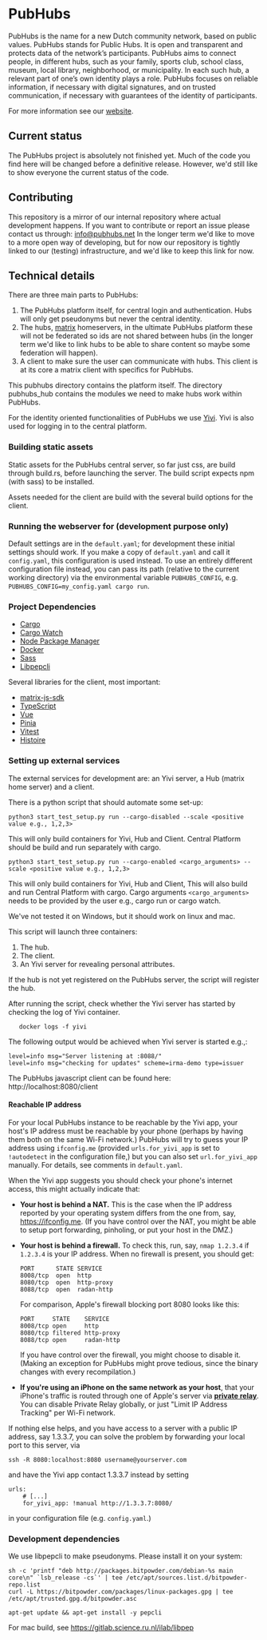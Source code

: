 # PubHubs

PubHubs is the name for a new Dutch community network, based on public values. PubHubs stands for Public Hubs.
It is open and transparent and protects data of the network’s participants. PubHubs aims to connect people,
in different hubs, such as your family, sports club, school class, museum, local library, neighborhood, or municipality.
In each such hub, a relevant part of one’s own identity plays a role.
PubHubs focuses on reliable information, if necessary with digital signatures, and on trusted communication,
if necessary with guarantees of the identity of participants.

For more information see our [website](https://pubhubs.net/en/).

## Current status

The PubHubs project is absolutely not finished yet. Much of the code you find here will be changed before a definitive release.
However, we'd still like to show everyone the current status of the code.

## Contributing

This repository is a mirror of our internal repository where actual development happens. If you want to contribute or report an issue please contact us through: info@pubhubs.net
In the longer term we'd like to move to a more open way of developing, but for now our repository is tightly linked to our (testing) infrastructure, and we'd like to keep this link for now.

## Technical details

There are three main parts to PubHubs:

1. The PubHubs platform itself, for central login and authentication. Hubs will only get pseudonyms but never the central identity.
2. The hubs, [matrix](https://matrix.org/) homeservers, in the ultimate PubHubs platform these will not be federated so ids are not shared between hubs (in the longer term we'd like to link hubs to be able to share content so maybe some federation will happen).
3. A client to make sure the user can communicate with hubs. This client is at its core a matrix client with specifics for PubHubs.

This pubhubs directory contains the platform itself. The directory pubhubs_hub contains the modules we need to make hubs work within PubHubs.

For the identity oriented functionalities of PubHubs we use [Yivi](https://Yivi.app/). Yivi is also used for logging in to the central platform.

### Building static assets

Static assets for the PubHubs central server, so far just css, are build through build.rs, before launching the server. The build script expects npm (with sass) to be installed.

Assets needed for the client are build with the several build options for the client.

### Running the webserver for (development purpose only)

Default settings are in the `default.yaml`; for development these initial settings should work.  If you make a copy of `default.yaml` and call it `config.yaml`, this configuration is used instead.  To use an entirely different configuration file instead, you can pass its path (relative to the current working directory) via the environmental variable `PUBHUBS_CONFIG`, e.g. `PUBHUBS_CONFIG=my_config.yaml cargo run`. 

### Project Dependencies

- [Cargo](https://doc.rust-lang.org/cargo/getting-started/installation.html)
- [Cargo Watch](https://github.com/watchexec/cargo-watch)
- [Node Package Manager](https://docs.npmjs.com/downloading-and-installing-node-js-and-npm)
- [Docker](https://www.docker.com/)
- [Sass](https://sass-lang.com/install)
- [Libpepcli](https://gitlab.science.ru.nl/bernardg/libpep-cpp)

Several libraries for the client, most important:

- [matrix-js-sdk](https://github.com/matrix-org/matrix-js-sdk)
- [TypeScript](https://www.typescriptlang.org)
- [Vue](https://vuejs.org)
- [Pinia](https://pinia.vuejs.org)
- [Vitest](https://vitest.dev)
- [Histoire](https://histoire.dev)

### Setting up external services

The external services for development are: an Yivi server, a Hub (matrix home server) and a client.

There is a python script that should automate some set-up:

```shell
python3 start_test_setup.py run --cargo-disabled --scale <positive value e.g., 1,2,3>
```

This will only build containers for Yivi, Hub and Client. Central Platform should be build and run separately with cargo.

```shell
python3 start_test_setup.py run --cargo-enabled <cargo_arguments> --scale <positive value e.g., 1,2,3>
```

This will only build containers for Yivi, Hub and Client, This will also build and run Central Platform with cargo. Cargo arguments `<cargo_arguments>` needs to be provided by the user e.g., cargo run or cargo watch.

We've not tested it on Windows, but it should work on linux and mac.

This script will launch three containers:

1. The hub.
2. The client.
3. An Yivi server for revealing personal attributes.

If the hub is not yet registered on the PubHubs server, the script will register the hub.

After running the script, check whether the Yivi server has started by checking the log of Yivi container.

```shell
   docker logs -f yivi
```

The following output would be achieved when Yivi server is started e.g.,:

```shell
level=info msg="Server listening at :8088/"
level=info msg="checking for updates" scheme=irma-demo type=issuer
```

The PubHubs javascript client can be found here: http://localhost:8080/client

#### Reachable IP address

For your local PubHubs instance to be reachable by the Yivi app, your host's IP address must be reachable by your phone (perhaps by having them both on the same Wi-Fi network.) PubHubs will try to guess your IP address using `ifconfig.me` (provided `urls.for_yivi_app` is set to `!autodetect` in the configuration file,) but you can also set `url.for_yivi_app` manually.  For details, see comments in `default.yaml`.

When the Yivi app suggests you should check your phone's internet access, this might actually indicate that:

- **Your host is behind a NAT.** This is the case when the IP address reported by your operating system differs from the one from, say, https://ifconfig.me. (If you have control over the NAT, you might be able to setup port forwarding, pinholing, or put your host in the DMZ.)
- **Your host is behind a firewall.** To check this, run, say, `nmap 1.2.3.4` if `1.2.3.4` is your IP address. When no firewall is present, you should get:

  ```
  PORT      STATE SERVICE
  8008/tcp  open  http
  8080/tcp  open  http-proxy
  8088/tcp  open  radan-http
  ```

  For comparison, Apple's firewall blocking port 8080 looks like this:

  ```
  PORT     STATE    SERVICE
  8008/tcp open     http
  8080/tcp filtered http-proxy
  8088/tcp open     radan-http
  ```

  If you have control over the firewall, you might choose to disable it. (Making an exception for PubHubs might prove tedious, since the binary changes with every recompilation.)

- **If you're using an iPhone on the same network as your host**, that your iPhone's traffic is routed through one of Apple's server via **[private relay](https://support.apple.com/en-us/HT212614)**. You can disable Private Relay globally, or just "Limit IP Address Tracking" per Wi-Fi network.

If nothing else helps, and you have access to a server with a public IP address, say 1.3.3.7, you can solve the problem by forwarding your local port to this server, via

```shell
ssh -R 8080:localhost:8080 username@yourserver.com
```

and have the Yivi app contact 1.3.3.7 instead by setting 
```
urls:
    # [...]
    for_yivi_app: !manual http://1.3.3.7:8080/
```
in your configuration file (e.g. `config.yaml`.)

### Development dependencies

We use libpepcli to make pseudonyms. Please install it on your system:

```shell
sh -c 'printf "deb http://packages.bitpowder.com/debian-%s main core\n" `lsb_release -cs`' | tee /etc/apt/sources.list.d/bitpowder-repo.list
curl -L https://bitpowder.com/packages/linux-packages.gpg | tee /etc/apt/trusted.gpg.d/bitpowder.asc

apt-get update && apt-get install -y pepcli
```

For mac build, see https://gitlab.science.ru.nl/ilab/libpep
